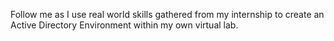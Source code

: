 Follow me as I use real world skills gathered from my internship to create an Active Directory Environment within my own virtual lab.
